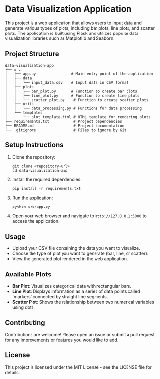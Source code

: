 # Data Visualization Application

This project is a web application that allows users to input data and generate various types of plots, including bar plots, line plots, and scatter plots. The application is built using Flask and utilizes popular data visualization libraries such as Matplotlib and Seaborn.

## Project Structure

```
data-visualization-app
├── src
│   ├── app.py                # Main entry point of the application
│   ├── data
│   │   └── input_data.csv    # Input data in CSV format
│   ├── plots
│   │   ├── bar_plot.py       # Function to create bar plots
│   │   ├── line_plot.py      # Function to create line plots
│   │   └── scatter_plot.py    # Function to create scatter plots
│   ├── utils
│   │   └── data_processing.py # Functions for data processing
│   └── templates
│       └── plot_template.html # HTML template for rendering plots
├── requirements.txt           # Project dependencies
├── README.md                  # Project documentation
└── .gitignore                 # Files to ignore by Git
```

## Setup Instructions

1. Clone the repository:
   ```
   git clone <repository-url>
   cd data-visualization-app
   ```

2. Install the required dependencies:
   ```
   pip install -r requirements.txt
   ```

3. Run the application:
   ```
   python src/app.py
   ```

4. Open your web browser and navigate to `http://127.0.0.1:5000` to access the application.

## Usage

- Upload your CSV file containing the data you want to visualize.
- Choose the type of plot you want to generate (bar, line, or scatter).
- View the generated plot rendered in the web application.

## Available Plots

- **Bar Plot**: Visualizes categorical data with rectangular bars.
- **Line Plot**: Displays information as a series of data points called 'markers' connected by straight line segments.
- **Scatter Plot**: Shows the relationship between two numerical variables using dots.

## Contributing

Contributions are welcome! Please open an issue or submit a pull request for any improvements or features you would like to add.

## License

This project is licensed under the MIT License - see the LICENSE file for details.